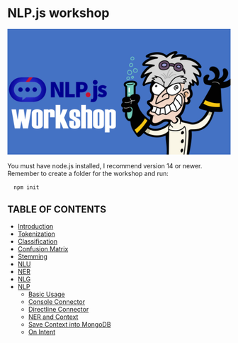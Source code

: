 # NLP.js workshop

![](./images/capture00.png)

You must have node.js installed, I recommend version 14 or newer.
Remember to create a folder for the workshop and run:
```shell
  npm init
```

## TABLE OF CONTENTS

<!--ts-->

- [Introduction](doc/01-introduction.md)
- [Tokenization](doc/02-tokenization.md)
- [Classification](doc/03-classification.md)
- [Confusion Matrix](doc/04-confusion-matrix.md)
- [Stemming](doc/05-stemming.md)
- [NLU](doc/06-nlu.md)
- [NER](doc/07-ner.md)
- [NLG](doc/08-nlg.md)
- [NLP](doc/09-nlp.md)
  - [Basic Usage](doc/09-nlp.md)
  - [Console Connector](doc/10-console-connector.md)
  - [Directline Connector](doc/11-directline-connector.md)
  - [NER and Context](doc/12-nlp-with-ner.md)
  - [Save Context into MongoDB](doc/13-nlp-with-mongodb.md)
  - [On Intent](doc/14-nlp-on-intent.md)
<!--te-->
